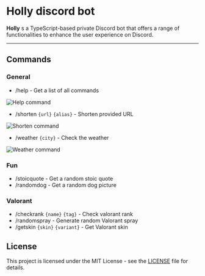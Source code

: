 # Holly discord bot

**Holly** s a TypeScript-based private Discord bot that offers a range of functionalities to enhance the user experience on Discord.


---

## Commands


### General
- /help - Get a list of all commands

![Help command](https://imgur.com/sTehP7g.png)

- /shorten `{url}` `{alias}` - Shorten provided URL

![Shorten command](https://imgur.com/Md7vlaQ.png)


- /weather `{city}` - Check the weather

![Weather command](https://imgur.com/wgZL9ED.png)


### Fun
- /stoicquote - Get a random stoic quote
- /randomdog - Get a random dog picture

### Valorant
- /checkrank `{name}` `{tag}` - Check valorant rank
- /randomspray - Generate random Valorant spray
- /getskin `{skin}` `{variant}` - Get Valorant skin

## License

This project is licensed under the MIT License - see the [LICENSE](LICENSE) file for details.

